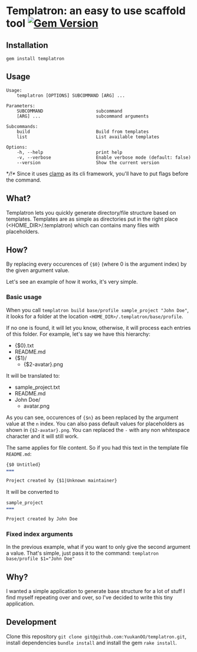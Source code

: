 Templatron: an easy to use scaffold tool [![Gem Version](https://badge.fury.io/rb/templatron.svg)](http://badge.fury.io/rb/templatron)
===

## Installation

```console
gem install templatron
```

## Usage

```console
Usage:
    templatron [OPTIONS] SUBCOMMAND [ARG] ...

Parameters:
    SUBCOMMAND                    subcommand
    [ARG] ...                     subcommand arguments

Subcommands:
    build                         Build from templates
    list                          List available templates

Options:
    -h, --help                    print help
    -v, --verbose                 Enable verbose mode (default: false)
    --version                     Show the current version
```

**/!\** Since it uses [clamp](https://github.com/mdub/clamp) as its cli framework, you'll have to put flags before the command.

## What?

Templatron lets you quickly generate directory/file structure based on templates. Templates are as simple as directories put in the right place (<HOME_DIR>/.templatron) which can contains many files with placeholders.

## How?

By replacing every occurences of `{$0}` (where 0 is the argument index) by the given argument value.

Let's see an example of how it works, it's very simple.

### Basic usage

When you call `templatron build base/profile sample_project "John Doe"`, it looks for a folder at the location `<HOME_DIR>/.templatron/base/profile`.

If no one is found, it will let you know, otherwise, it will process each entries of this folder. For example, let's say we have this hierarchy:

- {$0}.txt
- README.md
- {$1}/
  - {$2-avatar}.png

It will be translated to:

- sample_project.txt
- README.md
- John Doe/
  - avatar.png

As you can see, occurences of `{$n}` as been replaced by the argument value at the `n` index. You can also pass default values for placeholders as shown in  `{$2-avatar}.png`. You can replaced the `-` with any non whitespace character and it will still work.

The same applies for file content. So if you had this text in the template file `README.md`:

```markdown
{$0 Untitled}
===

Project created by {$1|Unknown maintainer}
```

It will be converted to

```markdown
sample_project
===

Project created by John Doe
```

### Fixed index arguments

In the previous example, what if you want to only give the second argument a value. That's simple, just pass it to the command: `templatron base/profile $1="John Doe"`

## Why?

I wanted a simple application to generate base structure for a lot of stuff I find myself repeating over and over, so I've decided to write this tiny application.

## Development

Clone this repository `git clone git@github.com:YuukanOO/templatron.git`, install dependencies `bundle install` and install the gem `rake install`.